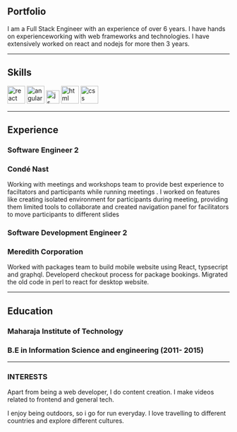 ## Portfolio

I am a Full Stack Engineer with an experience of over 6 years. I have hands on experienceworking with web frameworks and technologies. I have extensively worked on react and nodejs for more then 3 years.

---

## Skills

<p align='left'>
  <img src="https://upload.wikimedia.org/wikipedia/commons/thumb/a/a7/React-icon.svg/1280px-React-icon.svg.png" alt="react" width="auto" height="40"/>
  <img src="https://upload.wikimedia.org/wikipedia/commons/d/d9/Node.js_logo.svg" alt="angular" width="40" height="40"/>
  <img src='https://upload.wikimedia.org/wikipedia/commons/6/6a/JavaScript-logo.png' height='30' width='auto' alt="js">
  <img src="https://upload.wikimedia.org/wikipedia/commons/thumb/6/61/HTML5_logo_and_wordmark.svg/2048px-HTML5_logo_and_wordmark.svg.png" alt="html" width="40" height="40">
  <img src='https://upload.wikimedia.org/wikipedia/commons/thumb/d/d5/CSS3_logo_and_wordmark.svg/1200px-CSS3_logo_and_wordmark.svg.png' alt="css" width="40" height="40">
</p>

---

## Experience

### **Software Engineer 2**
### Condé Nast

Working with meetings and workshops team to provide best experience to faciltators and participants while running meetings . I worked on features like creating isolated environment for participants during meeting, providing them limited tools to collaborate and created navigation panel for facilitators to move participants to different slides

### **Software Development Engineer 2**
### Meredith Corporation

Worked with packages team to build mobile website using React, typsecript and graphql. Developerd checkout process for package bookings. Migrated the old code in perl to react for desktop website.

---

## Education

### **Maharaja Institute of Technology**
### B.E in Information Science and engineering (2011- 2015)

---

### INTERESTS
Apart from being a web developer, I do content creation. I make videos related to frontend and general tech.

I enjoy being outdoors, so i go for run everyday. I love travelling to different countries and explore different cultures.
